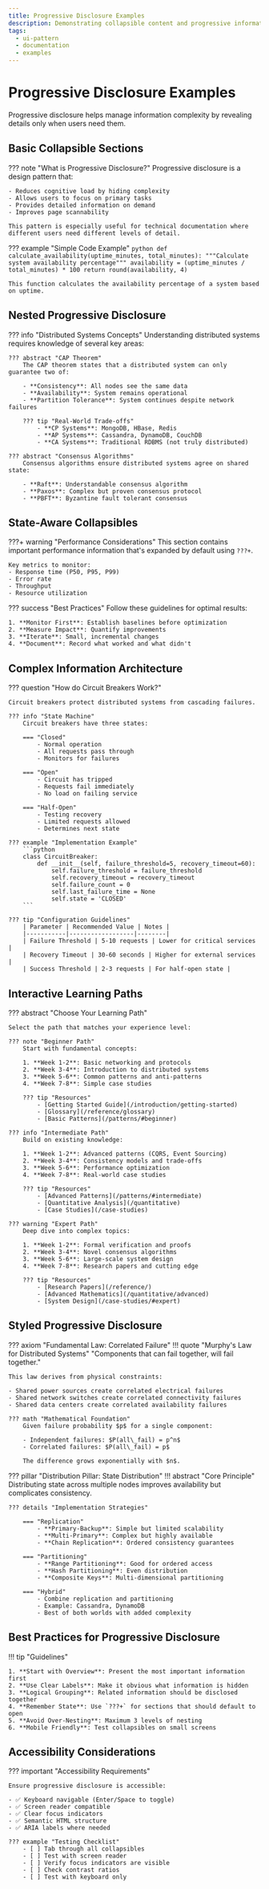 ```yaml
---
title: Progressive Disclosure Examples
description: Demonstrating collapsible content and progressive information reveal
tags:
  - ui-pattern
  - documentation
  - examples
---
```


# Progressive Disclosure Examples

Progressive disclosure helps manage information complexity by revealing details only when users need them.

## Basic Collapsible Sections

??? note "What is Progressive Disclosure?"
    Progressive disclosure is a design pattern that:
    
    - Reduces cognitive load by hiding complexity
    - Allows users to focus on primary tasks
    - Provides detailed information on demand
    - Improves page scannability
    
    This pattern is especially useful for technical documentation where different users need different levels of detail.

??? example "Simple Code Example"
    ```python
    def calculate_availability(uptime_minutes, total_minutes):
        """Calculate system availability percentage"""
        availability = (uptime_minutes / total_minutes) * 100
        return round(availability, 4)
    ```
    
    This function calculates the availability percentage of a system based on uptime.

## Nested Progressive Disclosure

??? info "Distributed Systems Concepts"
    Understanding distributed systems requires knowledge of several key areas:
    
    ??? abstract "CAP Theorem"
        The CAP theorem states that a distributed system can only guarantee two of:
        
        - **Consistency**: All nodes see the same data
        - **Availability**: System remains operational
        - **Partition Tolerance**: System continues despite network failures
        
        ??? tip "Real-World Trade-offs"
            - **CP Systems**: MongoDB, HBase, Redis
            - **AP Systems**: Cassandra, DynamoDB, CouchDB
            - **CA Systems**: Traditional RDBMS (not truly distributed)

    ??? abstract "Consensus Algorithms"
        Consensus algorithms ensure distributed systems agree on shared state:
        
        - **Raft**: Understandable consensus algorithm
        - **Paxos**: Complex but proven consensus protocol
        - **PBFT**: Byzantine fault tolerant consensus

## State-Aware Collapsibles

???+ warning "Performance Considerations"
    This section contains important performance information that's expanded by default using `???+`.
    
    Key metrics to monitor:
    - Response time (P50, P95, P99)
    - Error rate
    - Throughput
    - Resource utilization

??? success "Best Practices" 
    Follow these guidelines for optimal results:
    
    1. **Monitor First**: Establish baselines before optimization
    2. **Measure Impact**: Quantify improvements
    3. **Iterate**: Small, incremental changes
    4. **Document**: Record what worked and what didn't

## Complex Information Architecture

??? question "How do Circuit Breakers Work?"
    
    Circuit breakers protect distributed systems from cascading failures.
    
    ??? info "State Machine"
        Circuit breakers have three states:
        
        === "Closed"
            - Normal operation
            - All requests pass through
            - Monitors for failures
            
        === "Open"
            - Circuit has tripped
            - Requests fail immediately
            - No load on failing service
            
        === "Half-Open"
            - Testing recovery
            - Limited requests allowed
            - Determines next state
    
    ??? example "Implementation Example"
        ```python
        class CircuitBreaker:
            def __init__(self, failure_threshold=5, recovery_timeout=60):
                self.failure_threshold = failure_threshold
                self.recovery_timeout = recovery_timeout
                self.failure_count = 0
                self.last_failure_time = None
                self.state = 'CLOSED'
        ```
    
    ??? tip "Configuration Guidelines"
        | Parameter | Recommended Value | Notes |
        |-----------|------------------|--------|
        | Failure Threshold | 5-10 requests | Lower for critical services |
        | Recovery Timeout | 30-60 seconds | Higher for external services |
        | Success Threshold | 2-3 requests | For half-open state |

## Interactive Learning Paths

??? abstract "Choose Your Learning Path"
    
    Select the path that matches your experience level:
    
    ??? note "Beginner Path"
        Start with fundamental concepts:
        
        1. **Week 1-2**: Basic networking and protocols
        2. **Week 3-4**: Introduction to distributed systems
        3. **Week 5-6**: Common patterns and anti-patterns
        4. **Week 7-8**: Simple case studies
        
        ??? tip "Resources"
            - [Getting Started Guide](/introduction/getting-started)
            - [Glossary](/reference/glossary)
            - [Basic Patterns](/patterns/#beginner)
    
    ??? info "Intermediate Path" 
        Build on existing knowledge:
        
        1. **Week 1-2**: Advanced patterns (CQRS, Event Sourcing)
        2. **Week 3-4**: Consistency models and trade-offs
        3. **Week 5-6**: Performance optimization
        4. **Week 7-8**: Real-world case studies
        
        ??? tip "Resources"
            - [Advanced Patterns](/patterns/#intermediate)
            - [Quantitative Analysis](/quantitative)
            - [Case Studies](/case-studies)
    
    ??? warning "Expert Path"
        Deep dive into complex topics:
        
        1. **Week 1-2**: Formal verification and proofs
        2. **Week 3-4**: Novel consensus algorithms
        3. **Week 5-6**: Large-scale system design
        4. **Week 7-8**: Research papers and cutting edge
        
        ??? tip "Resources"
            - [Research Papers](/reference/)
            - [Advanced Mathematics](/quantitative/advanced)
            - [System Design](/case-studies/#expert)

## Styled Progressive Disclosure

??? axiom "Fundamental Law: Correlated Failure"
    !!! quote "Murphy's Law for Distributed Systems"
        "Components that can fail together, will fail together."
    
    This law derives from physical constraints:
    
    - Shared power sources create correlated electrical failures
    - Shared network switches create correlated connectivity failures  
    - Shared data centers create correlated availability failures
    
    ??? math "Mathematical Foundation"
        Given failure probability $p$ for a single component:
        
        - Independent failures: $P(all\_fail) = p^n$
        - Correlated failures: $P(all\_fail) = p$
        
        The difference grows exponentially with $n$.

??? pillar "Distribution Pillar: State Distribution"
    !!! abstract "Core Principle"
        Distributing state across multiple nodes improves availability but complicates consistency.
    
    ??? details "Implementation Strategies"
        
        === "Replication"
            - **Primary-Backup**: Simple but limited scalability
            - **Multi-Primary**: Complex but highly available
            - **Chain Replication**: Ordered consistency guarantees
        
        === "Partitioning"
            - **Range Partitioning**: Good for ordered access
            - **Hash Partitioning**: Even distribution
            - **Composite Keys**: Multi-dimensional partitioning
        
        === "Hybrid"
            - Combine replication and partitioning
            - Example: Cassandra, DynamoDB
            - Best of both worlds with added complexity

## Best Practices for Progressive Disclosure

!!! tip "Guidelines"
    
    1. **Start with Overview**: Present the most important information first
    2. **Use Clear Labels**: Make it obvious what information is hidden
    3. **Logical Grouping**: Related information should be disclosed together
    4. **Remember State**: Use `???+` for sections that should default to open
    5. **Avoid Over-Nesting**: Maximum 3 levels of nesting
    6. **Mobile Friendly**: Test collapsibles on small screens

## Accessibility Considerations

??? important "Accessibility Requirements"
    
    Ensure progressive disclosure is accessible:
    
    - ✅ Keyboard navigable (Enter/Space to toggle)
    - ✅ Screen reader compatible
    - ✅ Clear focus indicators
    - ✅ Semantic HTML structure
    - ✅ ARIA labels where needed
    
    ??? example "Testing Checklist"
        - [ ] Tab through all collapsibles
        - [ ] Test with screen reader
        - [ ] Verify focus indicators are visible
        - [ ] Check contrast ratios
        - [ ] Test with keyboard only